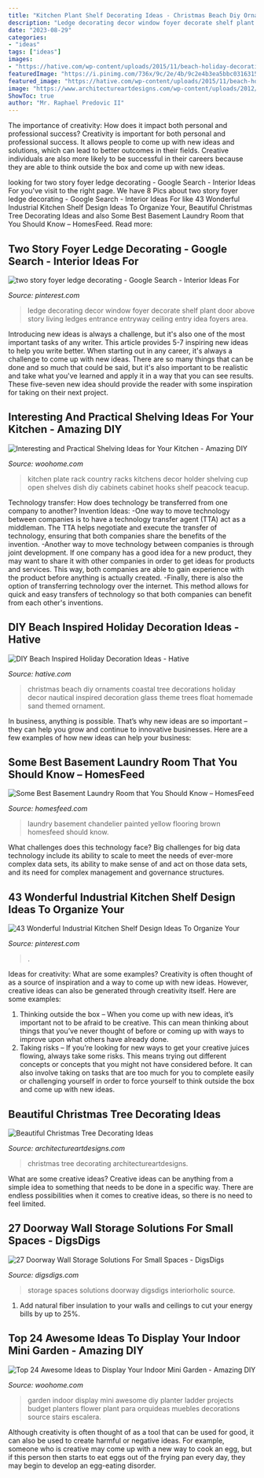 ```yaml
---
title: "Kitchen Plant Shelf Decorating Ideas - Christmas Beach Diy Ornaments Coastal Tree Decorations Holiday Decor Nautical Inspired Decoration Glass Theme Trees Float Homemade Sand Themed Ornament"
description: "Ledge decorating decor window foyer decorate shelf plant door above story living ledges entrance entryway ceiling entry idea foyers area"
date: "2023-08-29"
categories:
- "ideas"
tags: ["ideas"]
images:
- "https://hative.com/wp-content/uploads/2015/11/beach-holiday-decorations/7-diy-beach-inspired-holiday-decoration-ideas.jpg"
featuredImage: "https://i.pinimg.com/736x/9c/2e/4b/9c2e4b3ea5bbc0316315985931b93434--window-ledge-decor-plant-ledge-decorating.jpg"
featured_image: "https://hative.com/wp-content/uploads/2015/11/beach-holiday-decorations/7-diy-beach-inspired-holiday-decoration-ideas.jpg"
image: "https://www.architectureartdesigns.com/wp-content/uploads/2012/12/ArchitectureArtDesigns-Beautiful-Christmas-Tree-Decorating-Ideas-12.jpg"
ShowToc: true
author: "Mr. Raphael Predovic II"
---
```



The importance of creativity: How does it impact both personal and professional success?
Creativity is important for both personal and professional success. It allows people to come up with new ideas and solutions, which can lead to better outcomes in their fields. Creative individuals are also more likely to be successful in their careers because they are able to think outside the box and come up with new ideas.

	

		
looking for two story foyer ledge decorating - Google Search - Interior Ideas For you've visit to the right page. We have 8 Pics about two story foyer ledge decorating - Google Search - Interior Ideas For like 43 Wonderful Industrial Kitchen Shelf Design Ideas To Organize Your, Beautiful Christmas Tree Decorating Ideas and also Some Best Basement Laundry Room that You Should Know – HomesFeed. Read more:
		
    
## Two Story Foyer Ledge Decorating - Google Search - Interior Ideas For

<img loading=lazy src="https://i.pinimg.com/736x/9c/2e/4b/9c2e4b3ea5bbc0316315985931b93434--window-ledge-decor-plant-ledge-decorating.jpg" onerror="this.onerror=null;this.src='https://tse1.mm.bing.net/th?id=OIP.QYyW-8wqDtGD3rYoS3V6JwAAAA&amp;pid=15.1';" alt="two story foyer ledge decorating - Google Search - Interior Ideas For">

_Source: pinterest.com_

>ledge decorating decor window foyer decorate shelf plant door above story living ledges entrance entryway ceiling entry idea foyers area. 

	

Introducing new ideas is always a challenge, but it's also one of the most important tasks of any writer. This article provides 5-7 inspiring new ideas to help you write better.
When starting out in any career, it's always a challenge to come up with new ideas. There are so many things that can be done and so much that could be said, but it's also important to be realistic and take what you've learned and apply it in a way that you can see results. These five-seven new idea should provide the reader with some inspiration for taking on their next project.

    
## Interesting And Practical Shelving Ideas For Your Kitchen - Amazing DIY

<img loading=lazy src="http://www.woohome.com/wp-content/uploads/2017/08/kitchen-shelf-ideas-7.jpg" onerror="this.onerror=null;this.src='https://tse4.mm.bing.net/th?id=OIP.ZaZDsPaHquCIXM61_mHXjQHaLW&amp;pid=15.1';" alt="Interesting and Practical Shelving Ideas for Your Kitchen - Amazing DIY">

_Source: woohome.com_

>kitchen plate rack country racks kitchens decor holder shelving cup open shelves dish diy cabinets cabinet hooks shelf peacock teacup. 

	

Technology transfer: How does technology be transferred from one company to another?
Invention Ideas: 
-One way to move technology between companies is to have a technology transfer agent (TTA) act as a middleman. The TTA helps negotiate and execute the transfer of technology, ensuring that both companies share the benefits of the invention. 
-Another way to move technology between companies is through joint development. If one company has a good idea for a new product, they may want to share it with other companies in order to get ideas for products and services. This way, both companies are able to gain experience with the product before anything is actually created. 
-Finally, there is also the option of transferring technology over the internet. This method allows for quick and easy transfers of technology so that both companies can benefit from each other's inventions.

    
## DIY Beach Inspired Holiday Decoration Ideas - Hative

<img loading=lazy src="https://hative.com/wp-content/uploads/2015/11/beach-holiday-decorations/7-diy-beach-inspired-holiday-decoration-ideas.jpg" onerror="this.onerror=null;this.src='https://tse1.mm.bing.net/th?id=OIP.aPa0grScN2tcpQIF1mXuwgHaKo&amp;pid=15.1';" alt="DIY Beach Inspired Holiday Decoration Ideas - Hative">

_Source: hative.com_

>christmas beach diy ornaments coastal tree decorations holiday decor nautical inspired decoration glass theme trees float homemade sand themed ornament. 

	

In business, anything is possible. That’s why new ideas are so important – they can help you grow and continue to innovative businesses. Here are a few examples of how new ideas can help your business: 

    
## Some Best Basement Laundry Room That You Should Know – HomesFeed

<img loading=lazy src="https://homesfeed.com/wp-content/uploads/2015/11/calming-basement-laundry-room-design-with-yellow-painted-wall-and-white-washing-machine-and-wall-rack-and-chandelier-and-brown-flooring.jpg" onerror="this.onerror=null;this.src='https://tse3.mm.bing.net/th?id=OIP.O-YZCWuOMQiD58cC7wYPvQHaLG&amp;pid=15.1';" alt="Some Best Basement Laundry Room that You Should Know – HomesFeed">

_Source: homesfeed.com_

>laundry basement chandelier painted yellow flooring brown homesfeed should know. 

	

What challenges does this technology face?
Big challenges for big data technology include its ability to scale to meet the needs of ever-more complex data sets, its ability to make sense of and act on those data sets, and its need for complex management and governance structures.

    
## 43 Wonderful Industrial Kitchen Shelf Design Ideas To Organize Your

<img loading=lazy src="https://i.pinimg.com/736x/15/0a/d7/150ad752e134a1e7c6a598c20771eb1f.jpg" onerror="this.onerror=null;this.src='https://tse4.mm.bing.net/th?id=OIP.kBEgfeNwuwyNMRVQ9OtiZgHaLH&amp;pid=15.1';" alt="43 Wonderful Industrial Kitchen Shelf Design Ideas To Organize Your">

_Source: pinterest.com_

>. 

	

Ideas for creativity: What are some examples?
Creativity is often thought of as a source of inspiration and a way to come up with new ideas. However, creative ideas can also be generated through creativity itself. Here are some examples: 
1. Thinking outside the box – When you come up with new ideas, it’s important not to be afraid to be creative. This can mean thinking about things that you’ve never thought of before or coming up with ways to improve upon what others have already done. 
2. Taking risks – If you’re looking for new ways to get your creative juices flowing, always take some risks. This means trying out different concepts or concepts that you might not have considered before. It can also involve taking on tasks that are too much for you to complete easily or challenging yourself in order to force yourself to think outside the box and come up with new ideas.

    
## Beautiful Christmas Tree Decorating Ideas

<img loading=lazy src="https://www.architectureartdesigns.com/wp-content/uploads/2012/12/ArchitectureArtDesigns-Beautiful-Christmas-Tree-Decorating-Ideas-12.jpg" onerror="this.onerror=null;this.src='https://tse2.mm.bing.net/th?id=OIP.U_Kk0W-Bd3G2SR0lQFZJxwHaJ4&amp;pid=15.1';" alt="Beautiful Christmas Tree Decorating Ideas">

_Source: architectureartdesigns.com_

>christmas tree decorating architectureartdesigns. 

	

What are some creative ideas?
Creative ideas can be anything from a simple idea to something that needs to be done in a specific way. There are endless possibilities when it comes to creative ideas, so there is no need to feel limited.

    
## 27 Doorway Wall Storage Solutions For Small Spaces - DigsDigs

<img loading=lazy src="http://www.digsdigs.com/photos/doorway-wall-storage-solution-for-small-spaces-9.jpg" onerror="this.onerror=null;this.src='https://tse1.mm.bing.net/th?id=OIP.9C2_HqhZ9uEH_gGE7yJ4NwHaKq&amp;pid=15.1';" alt="27 Doorway Wall Storage Solutions For Small Spaces - DigsDigs">

_Source: digsdigs.com_

>storage spaces solutions doorway digsdigs interiorholic source. 

	

1. Add natural fiber insulation to your walls and ceilings to cut your energy bills by up to 25%.

    
## Top 24 Awesome Ideas To Display Your Indoor Mini Garden - Amazing DIY

<img loading=lazy src="http://www.woohome.com/wp-content/uploads/2016/04/indoor-garden-projects-20.jpg" onerror="this.onerror=null;this.src='https://tse4.mm.bing.net/th?id=OIP.IkTcZvxhJrL1IviUxyAlywHaSh&amp;pid=15.1';" alt="Top 24 Awesome Ideas to Display Your Indoor Mini Garden - Amazing DIY">

_Source: woohome.com_

>garden indoor display mini awesome diy planter ladder projects budget planters flower plant para orquideas muebles decorations source stairs escalera. 

	

Although creativity is often thought of as a tool that can be used for good, it can also be used to create harmful or negative ideas. For example, someone who is creative may come up with a new way to cook an egg, but if this person then starts to eat eggs out of the frying pan every day, they may begin to develop an egg-eating disorder.

